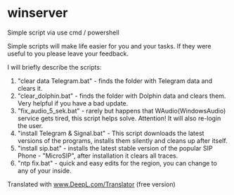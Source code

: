 # winserver
Simple script via use cmd / powershell

Simple scripts will make life easier for you and your tasks. If they were useful to you please leave your feedback. 

I will briefly describe the scripts:
1. "clear data Telegram.bat" - finds the folder with Telegram data and clears it.
2. "clear_dolphin.bat" - finds the folder with Dolphin data and clears them. Very helpful if you have a bad update.
3. "fix_audio_5_sek.bat" - rarely but happens that WAudio(WindowsAudio) service gets tired, this script helps solve. Attention! It will also re-login the user.
4. "install Telegram & Signal.bat" - This script downloads the latest versions of the programs, installs them silently and cleans up after itself.
5. "install sip.bat" - installs the latest stable version of the popular SIP Phone - "MicroSIP", after installation it clears all traces.
6. "ntp fix.bat" - quick and easy edits for the region, you can change to any of your inside.

Translated with www.DeepL.com/Translator (free version)
